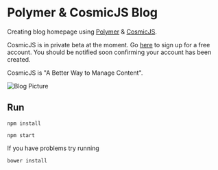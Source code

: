 # Polymer & CosmicJS Blog

Creating blog homepage using [Polymer](https://www.polymer-project.org/1.0/) & [CosmicJS](https://cosmicjs.com/).

CosmicJS is in private beta at the moment. Go [here](https://cosmicjs.com/signup) to sign up for a free account. You should be notified soon confirming your account has been created.

CosmicJS is "A Better Way to Manage Content".

![Blog Picture](https://s3-us-west-2.amazonaws.com/mandrewdarts-repos/polymer-cosmicjs.png)

## Run
```shell
npm install

npm start
```

If you have problems try running
```
bower install
```
